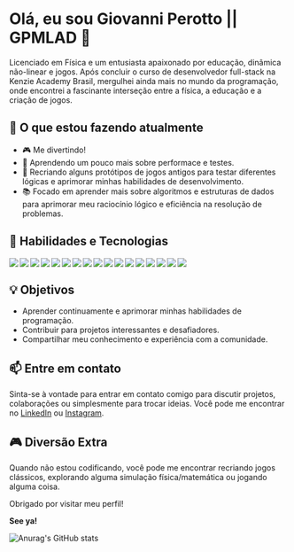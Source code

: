 # Olá, eu sou Giovanni Perotto || GPMLAD 👋

Licenciado em Física e um entusiasta apaixonado por educação, dinâmica não-linear e jogos. Após concluir o curso de desenvolvedor full-stack na Kenzie Academy Brasil, mergulhei ainda mais no mundo da programação, onde encontrei a fascinante interseção entre a física, a educação e a criação de jogos.

## 🌱 O que estou fazendo atualmente

- 🎮 Me divertindo!
- 🔭 Aprendendo um pouco mais sobre performace e testes.
- 🤔 Recriando alguns protótipos de jogos antigos para testar diferentes lógicas e aprimorar minhas habilidades de desenvolvimento.
- 📚 Focado em aprender mais sobre algoritmos e estruturas de dados para aprimorar meu raciocínio lógico e eficiência na resolução de problemas.

## 🚀 Habilidades e Tecnologias
<div style="display:flex;flex-wrap: wrap; gap:3px;">
<img src="https://img.shields.io/badge/GIT-E44C30?style=for-the-badge&logo=git&logoColor=white">
<img src="https://img.shields.io/badge/JavaScript-323330?style=for-the-badge&logo=javascript&logoColor=F7DF1E">
<img src="https://img.shields.io/badge/HTML5-E34F26?style=for-the-badge&logo=html5&logoColor=white">
<img src="https://img.shields.io/badge/CSS3-1572B6?style=for-the-badge&logo=css3&logoColor=white">
<img src="https://img.shields.io/badge/TypeScript-007ACC?style=for-the-badge&logo=typescript&logoColor=white">
<img src="https://img.shields.io/badge/Express%20js-000000?style=for-the-badge&logo=express&logoColor=white">
<img src="https://img.shields.io/badge/React-20232A?style=for-the-badge&logo=react&logoColor=61DAFB">
<img src="https://img.shields.io/badge/Tailwind_CSS-38B2AC?style=for-the-badge&logo=tailwind-css&logoColor=white">
<img src="https://img.shields.io/badge/styled--components-DB7093?style=for-the-badge&logo=styled-components&logoColor=white">
<img src="https://img.shields.io/badge/Node%20js-339933?style=for-the-badge&logo=nodedotjs&logoColor=white">
<img src="https://img.shields.io/badge/next%20js-000000?style=for-the-badge&logo=nextdotjs&logoColor=white">
<img src="https://img.shields.io/badge/nestjs-E0234E?style=for-the-badge&logo=nestjs&logoColor=white">
<img src="https://img.shields.io/badge/Python-FFD43B?style=for-the-badge&logo=python&logoColor=blue">
<img src="https://img.shields.io/badge/django%20rest-ff1709?style=for-the-badge&logo=django&logoColor=white">
<img src="https://img.shields.io/badge/Java-ED8B00?style=for-the-badge&logo=openjdk&logoColor=white">
<img src="https://img.shields.io/badge/Docker-2CA5E0?style=for-the-badge&logo=docker&logoColor=white">
<img src="https://img.shields.io/badge/PostgreSQL-316192?style=for-the-badge&logo=postgresql&logoColor=white">
</div>

## 💡 Objetivos

- Aprender continuamente e aprimorar minhas habilidades de programação.
- Contribuir para projetos interessantes e desafiadores.
- Compartilhar meu conhecimento e experiência com a comunidade.

## 📫 Entre em contato

Sinta-se à vontade para entrar em contato comigo para discutir projetos, colaborações ou simplesmente para trocar ideias. Você pode me encontrar no [LinkedIn](https://www.linkedin.com/in/giovanni-perotto-de-morais/) ou [Instagram](https://www.instagram.com/gpmlad/).

## 🎮 Diversão Extra

Quando não estou codificando, você pode me encontrar recriando jogos clássicos, explorando alguma simulação física/matemática ou jogando alguma coisa.

Obrigado por visitar meu perfil!

**See ya!**

![Anurag's GitHub stats](https://github-readme-stats.vercel.app/api?username=gpmlad&show_icons=true&show=reviews,prs_merged,prs_merged_percentage&theme=dracula)

